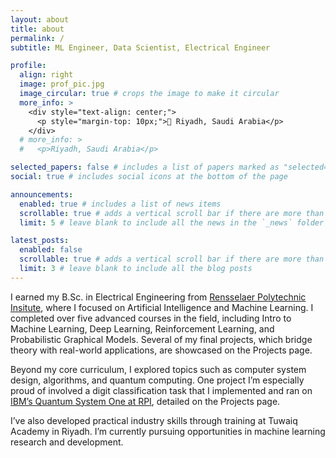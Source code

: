 ```yaml
---
layout: about
title: about
permalink: /
subtitle: ML Engineer, Data Scientist, Electrical Engineer

profile:
  align: right
  image: prof_pic.jpg
  image_circular: true # crops the image to make it circular
  more_info: >
    <div style="text-align: center;">
      <p style="margin-top: 10px;">📍 Riyadh, Saudi Arabia</p>
    </div>
  # more_info: >
  #   <p>Riyadh, Saudi Arabia</p>

selected_papers: false # includes a list of papers marked as "selected={true}"
social: true # includes social icons at the bottom of the page

announcements:
  enabled: true # includes a list of news items
  scrollable: true # adds a vertical scroll bar if there are more than 3 news items
  limit: 5 # leave blank to include all the news in the `_news` folder

latest_posts:
  enabled: false
  scrollable: true # adds a vertical scroll bar if there are more than 3 new posts items
  limit: 3 # leave blank to include all the blog posts
---
```



I earned my B.Sc. in Electrical Engineering from [Rensselaer Polytechnic Insitute](https://ecse.rpi.edu/), where I focused on Artificial Intelligence and Machine Learning. I completed over five advanced courses in the field, including Intro to Machine Learning, Deep Learning, Reinforcement Learning, and Probabilistic Graphical Models. Several of my final projects, which bridge theory with real-world applications, are showcased on the Projects page.

Beyond my core curriculum, I explored topics such as computer system design, algorithms, and quantum computing. One project I’m especially proud of involved a digit classification task that I implemented and ran on [IBM’s Quantum System One at RPI](https://news.rpi.edu/2024/04/05/rensselaer-polytechnic-institute-and-ibm-unveil-worlds-first-ibm-quantum-system-one), detailed on the Projects page.

I’ve also developed practical industry skills through training at Tuwaiq Academy in Riyadh. I’m currently pursuing opportunities in machine learning research and development.
